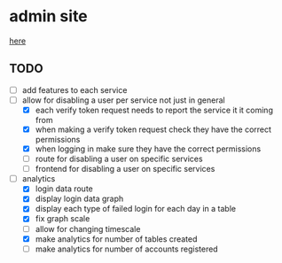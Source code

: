 # admin site
[here](https://admin.ogwen.eu.org)
## TODO
 - [ ] add features to each service
 - [ ] allow for disabling a user per service not just in general
    - [x] each verify token request needs to report the service it it coming from
    - [x] when making a verify token request check they have the correct permissions
    - [x] when logging in make sure they have the correct permissions
    - [ ] route for disabling a user on specific services
    - [ ] frontend for disabling a user on specific services
 - [ ] analytics
   - [x] login data route
   - [x] display login data graph
   - [x] display each type of failed login for each day in a table
   - [x] fix graph scale
   - [ ] allow for changing timescale
   - [x] make analytics for number of tables created
   - [ ] make analytics for number of accounts registered